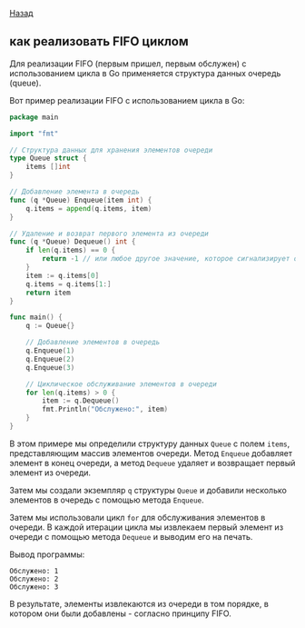 [Назад](/L1/L1_.md) 
## как реализовать FIFO циклом

Для реализации FIFO (первым пришел, первым обслужен) с использованием цикла в Go применяется структура данных очередь (queue).

Вот пример реализации FIFO с использованием цикла в Go:

```go
package main

import "fmt"

// Структура данных для хранения элементов очереди
type Queue struct {
    items []int
}

// Добавление элемента в очередь
func (q *Queue) Enqueue(item int) {
    q.items = append(q.items, item)
}

// Удаление и возврат первого элемента из очереди
func (q *Queue) Dequeue() int {
    if len(q.items) == 0 {
        return -1 // или любое другое значение, которое сигнализирует об ошибке или пустой очереди
    }
    item := q.items[0]
    q.items = q.items[1:]
    return item
}

func main() {
    q := Queue{}

    // Добавление элементов в очередь
    q.Enqueue(1)
    q.Enqueue(2)
    q.Enqueue(3)

    // Циклическое обслуживание элементов в очереди
    for len(q.items) > 0 {
        item := q.Dequeue()
        fmt.Println("Обслужено:", item)
    }
}
```

В этом примере мы определили структуру данных `Queue` с полем `items`, представляющим массив элементов очереди. Метод `Enqueue` добавляет элемент в конец очереди, а метод `Dequeue` удаляет и возвращает первый элемент из очереди.

Затем мы создали экземпляр `q` структуры `Queue` и добавили несколько элементов в очередь с помощью метода `Enqueue`.

Затем мы использовали цикл `for` для обслуживания элементов в очереди. В каждой итерации цикла мы извлекаем первый элемент из очереди с помощью метода `Dequeue` и выводим его на печать.

Вывод программы:

```
Обслужено: 1
Обслужено: 2
Обслужено: 3
```

В результате, элементы извлекаются из очереди в том порядке, в котором они были добавлены - согласно принципу FIFO.
